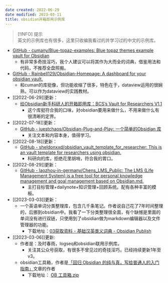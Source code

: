 ```yaml
---
date created: 2022-06-29
date modified: 2023-03-11
title: obsidian开箱即用示例库
---
```


>[!INFO] 提示  
> 英文的示例库也有很多，这里只收编我看过的并学习过的中文的示例库。

- [GitHub - cumany/Blue-topaz-examples: Blue topaz themes example vault for Obsidian](https://github.com/cumany/Blue-topaz-examples)
	- 有非常多奇技淫巧，我个人建议可以将其作为大而全的词典，借鉴用法和代码，不推荐全盘照搬。
- [GitHub - Rainbell129/Obsidian-Homepage: A dashboard for your obsidian vault.](https://github.com/Rainbell129/Obsidian-Homepage)
	- 和cuman的库挺像，但功能收缩了很多，特色在于，dataview运用的很娴熟，可以作为dataview的实践教材。
- [[2022-06-29]]更新：
	- [给Obsidian新手科研人的开箱即用库：BCS’s Vault for Researchers V1.1](https://forum-zh.obsidian.md/t/topic/8114)
		- 这个库挺符合我的口味，对obsidian要用来做什么，不用来做什么有很清晰的定界。
- [[2022-07-18]]更新：
	- [GitHub - juestchaos/Obsidian-Plug-and-Play: 一个简单的Obsidian 库](https://github.com/juestchaos/Obsidian-Plug-and-Play)
		- 关注文本和内容本身，值得学习。
- [[2022-08-18]]更新：
	- [GitHub - sheldonxxd/obsidian_vault_template_for_researcher: This is an vault template for researchers using obsidian.](https://github.com/sheldonxxd/obsidian_vault_template_for_researcher)
		- 科研向的库，拒绝花里胡哨，符合我的胃口。
- [[2022-08-29]]更新：
	- [GitHub - laozhou-in-germany/Chens_LMS_Public: The LMS (Life Management System) is a free tool for personal knowledge management and goal management based on Obsidian.md.](https://github.com/laozhou-in-germany/Chens_LMS_Public)
		- 主打目标管理+dailynote+知识管理+回顾系统。配有各种丰富的模板。
- [[2023-03-03]]更新：
	- 一个英语单词分类整理库，包含几千条笔记。作者说自己花了7年时间整理的，后挪到obsidian中。我看了一下分类整理很全面，有个缺憾是里面的单词没有进行双链，只使用到了obsidian做为markdown编辑器以及文件管理器的功能。
		- 下载地址：[03获取资料 - 基础汉英类义词典 - Obsidian Publish](https://publish.obsidian.md/thesaurus/%E8%8B%B1%E8%AF%AD%E8%AF%8D%E4%B9%89%E5%88%86%E7%B1%BB%E6%95%B0%E6%8D%AE%E5%BA%93%EF%BC%88%E5%A4%A7%E5%AD%A6%E7%89%88%EF%BC%89/0%E6%9C%AC%E8%B5%84%E6%96%99%E5%BA%93%E5%9F%BA%E6%9C%AC%E4%BF%A1%E6%81%AF/03%E8%8E%B7%E5%8F%96%E8%B5%84%E6%96%99)
- [[2023-03-06]]更新:
	- 作者是：及时春雨，logseq和obsidian联用示例库。
		- 关注其公众号获取，有很多不曾见过的奇技淫巧，已经持续更新1年至v3。
	- obsidian工具箱，作者是[「回归 Obsidian 的纯与真，写给普通人的入门指南」](https://sspai.com/post/72697)文章的作者
		- 下载地址： [OB 工具箱.zip](https://www.jianguoyun.com/p/DejxOSUQkdv8Bhjrja8E)
